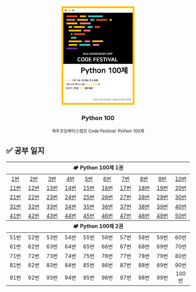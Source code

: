 <!-- PROJECT LOGO -->
<br />
<div align="center">
  <a href="https://www.notion.so/Python-100-6ee1860ce29a41bc8eb6b9cfa7d7f06c">
    <img src="logo.png" alt="Logo" width="200">
  </a>
  <h3>Python 100</h3>
  <small>제주코딩베이스캠프 Code Festival: Python 100제</small>
</div>

## ✅ 공부 일지

<table style="text-align:center;">
    <thead>
        <tr>
            <th width="100%" colspan="10">🏕 Python 100제 1권</th>
        </tr>
    </thead>
    <tbody>
        <tr align="center">
            <td width="75px"><a href="./code/1.py">1번</a></td>
            <td width="75px"><a href="./code/2.py">2번</a></td>
            <td width="75px"><a href="./code/3.py">3번</a></td>
            <td width="75px"><a href="./code/4.py">4번</a></td>
            <td width="75px"><a href="./code/5.py">5번</a></td>
            <td width="75px"><a href="./code/6.py">6번</a></td>
            <td width="75px"><a href="./code/7.py">7번</a></td>
            <td width="75px"><a href="./code/8.py">8번</a></td>
            <td width="75px"><a href="./code/9.py">9번</a></td>
            <td width="75px"><a href="./code/10.py">10번</a></td>
        </tr>
        <tr align="center">
            <td><a href="./code/11.py">11번</a></td>
            <td><a href="./code/12.py">12번</a></td>
            <td><a href="./code/13.py">13번</a></td>
            <td><a href="./code/14.py">14번</a></td>
            <td><a href="./code/15.py">15번</a></td>
            <td><a href="./code/16.py">16번</a></td>
            <td><a href="./code/17.py">17번</a></td>
            <td><a href="./code/18.py">18번</a></td>
            <td><a href="./code/19.py">19번</a></td>
            <td><a href="./code/20.py">20번</a></td>
        </tr>
        <tr align="center">
            <td><a href="./code/21.py">21번</a></td>
            <td><a href="./code/22.py">22번</a></td>
            <td><a href="./code/23.py">23번</a></td>
            <td><a href="./code/24.py">24번</a></td>
            <td><a href="./code/25.py">25번</a></td>
            <td><a href="./code/26.py">26번</a></td>
            <td><a href="./code/27.py">27번</a></td>
            <td><a href="./code/28.py">28번</a></td>
            <td><a href="./code/29.py">29번</a></td>
            <td><a href="./code/30.py">30번</a></td>
        </tr>
        <tr align="center">
            <td><a href="./code/31.py">31번</a></td>
            <td><a href="./code/32.py">32번</a></td>
            <td><a href="./code/33.py">33번</a></td>
            <td><a href="./code/34.py">34번</a></td>
            <td><a href="./code/35.py">35번</a></td>
            <td><a href="./code/36.py">36번</a></td>
            <td><a href="./code/37.py">37번</a></td>
            <td><a href="./code/38.py">38번</a></td>
            <td><a href="./code/39.py">39번</a></td>
            <td><a href="./code/40.py">40번</a></td>
        </tr>
        <tr align="center">
            <td><a href="./code/41.py">41번</a></td>
            <td><a href="./code/42.py">42번</a></td>
            <td><a href="./code/43.py">43번</a></td>
            <td><a href="./code/44.py">44번</a></td>
            <td><a href="./code/45.py">45번</a></td>
            <td><a href="./code/46.py">46번</a></td>
            <td><a href="./code/47.py">47번</a></td>
            <td><a href="./code/48.py">48번</a></td>
            <td><a href="./code/49.py">49번</a></td>
            <td><a href="./code/50.py">50번</a></td>
        </tr>
    </tbody>
    <thead>
        <tr>
            <th width="100%" colspan="10">🏕 Python 100제 2권</th>
        </tr>
    </thead>
    <tbody>
        <tr align="center">
            <td><a>51번</a></td>
            <td><a>52번</a></td>
            <td><a>53번</a></td>
            <td><a>54번</a></td>
            <td><a>55번</a></td>
            <td><a>56번</a></td>
            <td><a>57번</a></td>
            <td><a>58번</a></td>
            <td><a>59번</a></td>
            <td><a>60번</a></td>
        </tr>
        <tr align="center">
            <td><a>61번</a></td>
            <td><a>62번</a></td>
            <td><a>63번</a></td>
            <td><a>64번</a></td>
            <td><a>65번</a></td>
            <td><a>66번</a></td>
            <td><a>67번</a></td>
            <td><a>68번</a></td>
            <td><a>69번</a></td>
            <td><a>70번</a></td>
        </tr>
        <tr align="center">
            <td><a>71번</a></td>
            <td><a>72번</a></td>
            <td><a>73번</a></td>
            <td><a>74번</a></td>
            <td><a>75번</a></td>
            <td><a>76번</a></td>
            <td><a>77번</a></td>
            <td><a>78번</a></td>
            <td><a>79번</a></td>
            <td><a>80번</a></td>
        </tr>
        <tr align="center">
            <td><a>81번</a></td>
            <td><a>82번</a></td>
            <td><a>83번</a></td>
            <td><a>84번</a></td>
            <td><a>85번</a></td>
            <td><a>86번</a></td>
            <td><a>87번</a></td>
            <td><a>88번</a></td>
            <td><a>89번</a></td>
            <td><a>90번</a></td>
        </tr>
        <tr align="center">
            <td><a>91번</a></td>
            <td><a>92번</a></td>
            <td><a>93번</a></td>
            <td><a>94번</a></td>
            <td><a>95번</a></td>
            <td><a>96번</a></td>
            <td><a>97번</a></td>
            <td><a>98번</a></td>
            <td><a>99번</a></td>
            <td><a>100번</a></td>
        </tr>
    </tbody>
</table>
